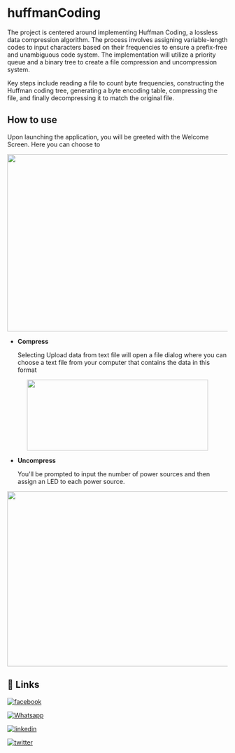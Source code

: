 # huffmanCoding

The project is centered around implementing Huffman Coding, a lossless data compression algorithm. The process involves assigning variable-length codes to input characters based on their frequencies to ensure a prefix-free and unambiguous code system. The implementation will utilize a priority queue and a binary tree to create a file compression and uncompression system.

Key steps include reading a file to count byte frequencies, constructing the Huffman coding tree, generating a byte encoding table, compressing the file, and finally decompressing it to match the original file.

## How to use
Upon launching the application, you will be greeted with the Welcome Screen. Here you can choose to 
<p align="center">
  <img width="720" height="405" src="https://github.com/QossayRidi/longestIncreasingSubsequence/assets/59481839/f54c335d-f2c3-4263-80b8-d5033f17d7a0">
</p>

- **Compress**

    Selecting Upload data from text file will open a file dialog where you can choose a text file from your computer that contains the data in this format 
<p align="center">
  <img width="414" height="162" src="https://github.com/QossayRidi/longestIncreasingSubsequence/assets/59481839/96d3485f-b86b-4f3c-b11e-ed33e96b332e">
</p>

- **Uncompress** 

    You'll be prompted to input the number of power sources and then assign an LED to each power source.
<p align="center">
  <img width="550" height="400" src="https://github.com/QossayRidi/longestIncreasingSubsequence/assets/59481839/62158b9f-de75-4198-a05e-08ffaf87e586">
</p>


## 🔗 Links

[![facebook](https://img.shields.io/badge/facebook-0077B5?style=for-the-badge&logo=facebook&logoColor=white)](https://www.facebook.com/qossay.rida?mibextid=2JQ9oc)

[![Whatsapp](https://img.shields.io/badge/Whatsapp-25D366?style=for-the-badge&logo=Whatsapp&logoColor=white)](https://wa.me/+972598592423)

[![linkedin](https://img.shields.io/badge/linkedin-0077B5?style=for-the-badge&logo=linkedin&logoColor=white)](https://www.linkedin.com/in/qossay-rida-3aa3b81a1?utm_source=share&utm_campaign=share_via&utm_content=profile&utm_medium=android_app )

[![twitter](https://img.shields.io/badge/twitter-1DA1F2?style=for-the-badge&logo=twitter&logoColor=white)](https://twitter.com/qossayrida)

